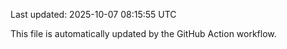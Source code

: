 Last updated: 2025-10-07 08:15:55 UTC

This file is automatically updated by the GitHub Action workflow.
